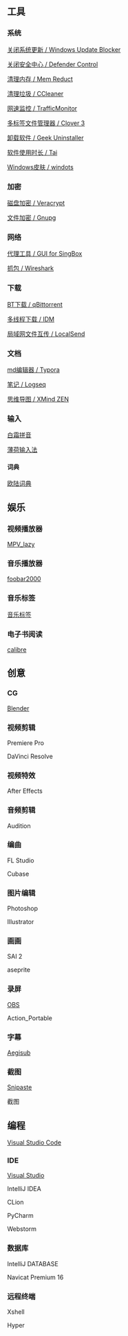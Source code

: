 ## 工具

### 系统

[关闭系统更新 / Windows Update Blocker](https://www.sordum.org/9470/windows-update-blocker-v1-8/)

[关闭安全中心 / Defender Control](https://www.sordum.org/9480/defender-control-v2-1/)

[清理内存 / Mem Reduct](https://www.henrypp.org/product/memreduct/)

[清理垃圾 / CCleaner](https://www.ccleaner.com/)

[网速监控 / TrafficMonitor](https://github.com/zhongyang219/TrafficMonitor)

[多标签文件管理器 / Clover 3](http://cn.ejie.me/)

[卸载软件 / Geek Uninstaller](https://geekuninstaller.com/)

[软件使用时长 / Tai](https://github.com/Planshit/Tai)

[Windows皮肤 / windots](https://github.com/ashish0kumar/windots)

### 加密
[磁盘加密 / Veracrypt](https://www.veracrypt.fr/en/Downloads.html)

[文件加密 / Gnupg](https://gnupg.org/download/index.html)

### 网络

[代理工具 / GUI for SingBox](https://github.com/GUI-for-Cores/GUI.for.SingBox)

[抓包 / Wireshark](https://wireshark.org)

### 下载

[BT下载 / qBittorrent](https://github.com/c0re100/qBittorrent-Enhanced-Edition)

[多线程下载 / IDM](https://github.com/glucyzz/IDM/blob/main/IDM_v6.41.2_Setup_by-System3206.exe)

[局域网文件互传 / LocalSend](https://localsend.org/zh-CN/download)

### 文档

[md编辑器 / Typora](https://typora.io/)

[笔记 / Logseq](https://logseq.com/)

[思维导图 / XMind ZEN](https://xmind.app/)

### 输入

[白霜拼音](https://github.com/gaboolic/rime-frost)

[薄荷输入法](https://github.com/Mintimate/oh-my-rime)

#### 词典

[欧陆词典](https://www.eudic.net/v4/en/app/eudic)



## 娱乐

### 视频播放器

[MPV_lazy](https://github.com/hooke007/MPV_lazy)

### 音乐播放器

[foobar2000](https://www.foobar2000.org/)

### 音乐标签

[音乐标签](https://www.cnblogs.com/vinlxc/p/11347744.html)

### 电子书阅读

[calibre](http://calibre-ebook.com/)

## 创意

### CG

[Blender](https://www.blender.org/)

### 视频剪辑
Premiere Pro

DaVinci Resolve

### 视频特效
After Effects

### 音频剪辑
Audition

### 编曲
FL Studio

Cubase

### 图片编辑
Photoshop

Illustrator 

### 画画
SAI 2

aseprite

### 录屏
[OBS](https://obsproject.com/)

Action_Portable

### 字幕
[Aegisub](https://aegisub.org/)

### 截图
[Snipaste](https://www.snipaste.com/download.html)

截图



## 编程

[Visual Studio Code](https://code.visualstudio.com/)

### IDE

[Visual Studio](https://visualstudio.microsoft.com/zh-hans/vs/)

IntelliJ IDEA

CLion

PyCharm 

Webstorm

### 数据库

IntelliJ DATABASE

Navicat Premium 16

### 远程终端

Xshell

Hyper


